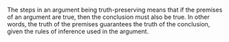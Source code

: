 The steps in an argument being truth-preserving means that if the premises of an argument are true, then the conclusion must also be true. In other words, the truth of the premises guarantees the truth of the conclusion, given the rules of inference used in the argument.
